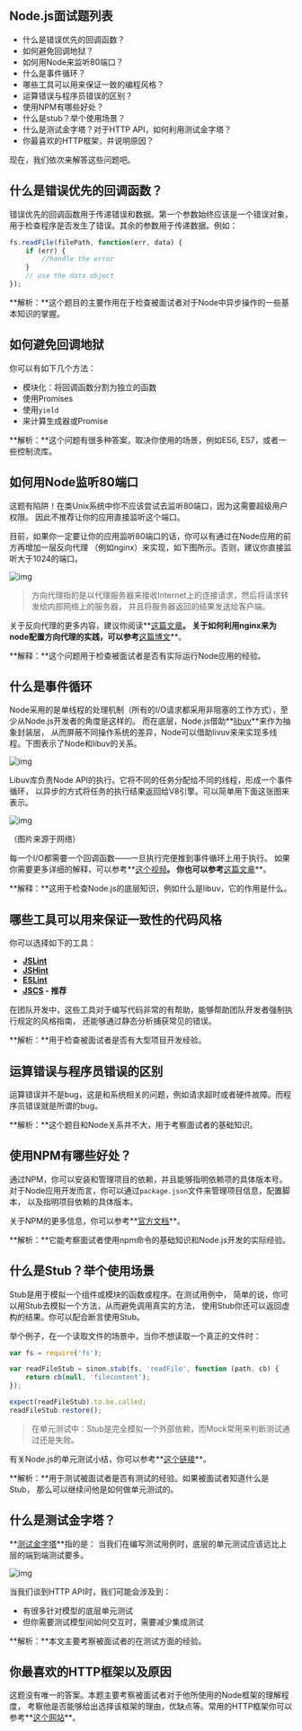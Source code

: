 ## Node.js面试题列表

- 什么是错误优先的回调函数？
- 如何避免回调地狱？
- 如何用Node来监听80端口？
- 什么是事件循环？
- 哪些工具可以用来保证一致的编程风格？
- 运算错误与程序员错误的区别？
- 使用NPM有哪些好处？
- 什么是stub？举个使用场景？
- 什么是测试金字塔？对于HTTP API，如何利用测试金字塔？
- 你最喜欢的HTTP框架，并说明原因？

现在，我们依次来解答这些问题吧。

## 什么是错误优先的回调函数？

错误优先的回调函数用于传递错误和数据。第一个参数始终应该是一个错误对象， 用于检查程序是否发生了错误。其余的参数用于传递数据。例如：

```jsx
fs.readFile(filePath, function(err, data) {  
    if (err) {
        //handle the error
    }
    // use the data object
});
```

**解析：**这个题目的主要作用在于检查被面试者对于Node中异步操作的一些基本知识的掌握。

## 如何避免回调地狱

你可以有如下几个方法：

- 模块化：将回调函数分割为独立的函数
- 使用Promises
- 使用`yield` 
- 来计算生成器或Promise

**解析：**这个问题有很多种答案，取决你使用的场景，例如ES6, ES7，或者一些控制流库。

## 如何用Node监听80端口

这题有陷阱！在类Unix系统中你不应该尝试去监听80端口，因为这需要超级用户权限。 因此不推荐让你的应用直接监听这个端口。

目前，如果你一定要让你的应用监听80端口的话，你可以有通过在Node应用的前方再增加一层反向代理 （例如nginx）来实现，如下图所示。否则，建议你直接监听大于1024的端口。

![img](https:////upload-images.jianshu.io/upload_images/675733-2545d6ad21d9d177.png?imageMogr2/auto-orient/strip|imageView2/2/w/542/format/webp)

> 方向代理指的是以代理服务器来接收Internet上的连接请求，然后将请求转发给内部网络上的服务器， 并且将服务器返回的结果发送给客户端。

关于反向代理的更多内容，建议你阅读**[这篇文章](https://link.jianshu.com?t=http://www.cnblogs.com/edisonchou/p/4126742.html)**。 关于如何利用nginx来为node配置方向代理的实践，可以参考**[这篇博文](https://link.jianshu.com?t=https://www.digitalocean.com/community/tutorials/how-to-set-up-a-node-js-application-for-production-on-ubuntu-14-04)**。

**解释：**这个问题用于检查被面试者是否有实际运行Node应用的经验。

## 什么是事件循环

Node采用的是单线程的处理机制（所有的I/O请求都采用非阻塞的工作方式），至少从Node.js开发者的角度是这样的。 而在底层，Node.js借助**[libuv](https://link.jianshu.com?t=https://github.com/libuv/libuv)**来作为抽象封装层， 从而屏蔽不同操作系统的差异，Node可以借助livuv来来实现多线程。下图表示了Node和libuv的关系。

![img](https:////upload-images.jianshu.io/upload_images/675733-c76f15bc26c1a062.png?imageMogr2/auto-orient/strip|imageView2/2/w/358/format/webp)

Libuv库负责Node API的执行。它将不同的任务分配给不同的线程，形成一个事件循环， 以异步的方式将任务的执行结果返回给V8引擎。可以简单用下面这张图来表示。

![img](https:////upload-images.jianshu.io/upload_images/675733-f7b7aa3c83231f54.png?imageMogr2/auto-orient/strip|imageView2/2/w/583/format/webp)

（图片来源于网络）

每一个I/O都需要一个回调函数——一旦执行完便推到事件循环上用于执行。 如果你需要更多详细的解释，可以参考**[这个视频](https://link.jianshu.com?t=https://www.youtube.com/embed/8aGhZQkoFbQ)**。 你也可以参考**[这篇文章](https://link.jianshu.com?t=http://www.ruanyifeng.com/blog/2014/10/event-loop.html)**。

**解释：**这用于检查Node.js的底层知识，例如什么是libuv，它的作用是什么。

## 哪些工具可以用来保证一致性的代码风格

你可以选择如下的工具：

- **[JSLint](https://link.jianshu.com?t=http://jslint.com/)**
- **[JSHint](https://link.jianshu.com?t=http://jshint.com/)**
- **[ESLint](https://link.jianshu.com?t=http://eslint.org/)**
- **[JSCS](https://link.jianshu.com?t=http://jscs.info/) - 推荐**

在团队开发中，这些工具对于编写代码非常的有帮助，能够帮助团队开发者强制执行规定的风格指南， 还能够通过静态分析捕获常见的错误。

**解析：**用于检查被面试者是否有大型项目开发经验。

## 运算错误与程序员错误的区别

运算错误并不是bug，这是和系统相关的问题，例如请求超时或者硬件故障。而程序员错误就是所谓的bug。

**解析：**这个题目和Node关系并不大，用于考察面试者的基础知识。

## 使用NPM有哪些好处？

通过NPM，你可以安装和管理项目的依赖，并且能够指明依赖项的具体版本号。 对于Node应用开发而言，你可以通过`package.json`文件来管理项目信息，配置脚本， 以及指明项目依赖的具体版本。

关于NPM的更多信息，你可以参考**[官方文档](https://link.jianshu.com?t=https://docs.npmjs.com/files/package.json)**。

**解析：**它能考察面试者使用npm命令的基础知识和Node.js开发的实际经验。

## 什么是Stub？举个使用场景

Stub是用于模拟一个组件或模块的函数或程序。在测试用例中， 简单的说，你可以用Stub去模拟一个方法，从而避免调用真实的方法， 使用Stub你还可以返回虚构的结果。你可以配合断言使用Stub。

举个例子，在一个读取文件的场景中，当你不想读取一个真正的文件时：

```jsx
var fs = require('fs');

var readFileStub = sinon.stub(fs, 'readFile', function (path, cb) {  
    return cb(null, 'filecontent');
});

expect(readFileStub).to.be.called;  
readFileStub.restore(); 
```

> 在单元测试中：Stub是完全模拟一个外部依赖，而Mock常用来判断测试通过还是失败。

有关Node.js的单元测试小结，你可以参考**[这个链接](https://link.jianshu.com?t=http://segmentfault.com/a/1190000002921481)**。

**解析：**用于测试被面试者是否有测试的经验。如果被面试者知道什么是Stub， 那么可以继续问他是如何做单元测试的。

## 什么是测试金字塔？

**[测试金字塔](https://link.jianshu.com?t=http://zyzhang.github.io/blog/2013/04/28/test-pyramid/)**指的是： 当我们在编写测试用例时，底层的单元测试应该远比上层的端到端测试要多。

![img](https:////upload-images.jianshu.io/upload_images/675733-1294b5cda2aff780.jpg?imageMogr2/auto-orient/strip|imageView2/2/w/540/format/webp)

当我们谈到HTTP API时，我们可能会涉及到：

- 有很多针对模型的底层单元测试
- 但你需要测试模型间如何交互时，需要减少集成测试

**解析：**本文主要考察被面试者的在测试方面的经验。

## 你最喜欢的HTTP框架以及原因

这题没有唯一的答案。本题主要考察被面试者对于他所使用的Node框架的理解程度， 考察他是否能够给出选择该框架的理由，优缺点等。常用的HTTP框架你可以参考**[这个网站](https://link.jianshu.com?t=http://nodeframework.com/index.html)**。